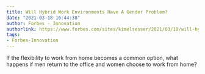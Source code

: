 ```yaml
---
title: Will Hybrid Work Environments Have A Gender Problem?
date: "2021-03-18 16:44:38"
author: Forbes - Innovation
authorlink: https://www.forbes.com/sites/kimelsesser/2021/03/18/will-hybrid-work-environments-have-a-gender-problem/
tags:
- Forbes-Innovation
---
```

If the flexibility to work from home becomes a common option, what happens if men return to the office and women choose to work from home?